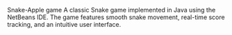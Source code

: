 Snake-Apple game
A classic Snake game implemented in Java using the NetBeans IDE. The game features smooth snake movement, real-time score tracking, and an intuitive user interface.
